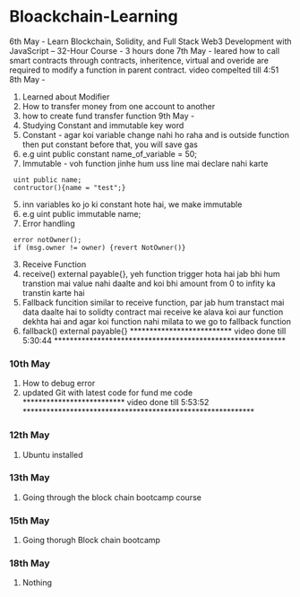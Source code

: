 # Bloackchain-Learning
6th May - Learn Blockchain, Solidity, and Full Stack Web3 Development with JavaScript – 32-Hour Course - 3 hours done
7th May - leared how to call smart contracts through contracts, inheritence, virtual and overide are required to modify a function in parent contract. video compelted till 4:51
8th May - 
1. Learned about Modifier 
2. How to transfer money from one account to another
3. how to create fund transfer function
9th May - 
1. Studying Constant and immutable key word
  1. Constant - agar koi variable change nahi ho raha and is outside function then put constant before that, you will save gas
  2. e.g uint public constant name_of_variable = 50;
  1. Immutable - voh function jinhe hum uss line mai declare nahi karte 
  ``` solidity
   uint public name;
   contructor(){name = "test";}
   ```
  
  5. inn variables ko jo ki constant hote hai, we make immutable
  6. e.g uint public immutable name;
2. Error handling 

  ``` solidity
   error notOwner();
   if (msg.owner != owner) {revert NotOwner()}
  ```
3. Receive Function
  1. receive() external payable{}, yeh function trigger hota hai jab bhi hum transtion mai value nahi daalte and koi bhi amount from 0 to infity ka transtin karte hai
4. Fallback funcition similar to receive function, par jab hum transtact mai data daalte hai to solidty contract mai receive ke alava koi aur function dekhta hai and agar koi function nahi milata to we go to fallback function
  1. fallback() external payable{} 
 ************************** video done till 5:30:44 ***********************************************************
 
 ### 10th May
 1. How to debug error
 2. updated Git with latest code for fund me code
 ************************** video done till 5:53:52 ***********************************************************

### 12th May
1. Ubuntu installed 

### 13th May
1. Going through the block chain bootcamp course

### 15th May
1. Going thorugh Block chain bootcamp

### 18th May
1. Nothing
